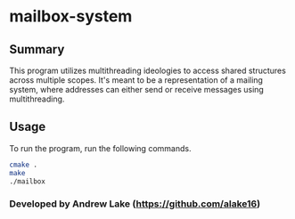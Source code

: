 # mailbox-system
## Summary
This program utilizes multithreading ideologies to access shared structures across multiple scopes. It's meant to be a representation of a mailing system, where addresses can either send or receive messages using multithreading.
## Usage
To run the program, run the following commands.
```bash
cmake .
make
./mailbox
```

### Developed by Andrew Lake (https://github.com/alake16) 
